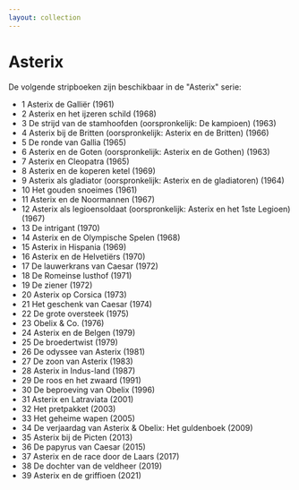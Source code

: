 ```yaml
---
layout: collection
---
```


# Asterix

De volgende stripboeken zijn beschikbaar in de "Asterix" serie:

- 1 Asterix de Galliër (1961)
- 2 Asterix en het ijzeren schild (1968)
- 3 De strijd van de stamhoofden (oorspronkelijk: De kampioen) (1963)
- 4 Asterix bij de Britten (oorspronkelijk: Asterix en de Britten) (1966)
- 5 De ronde van Gallia (1965)
- 6 Asterix en de Goten (oorspronkelijk: Asterix en de Gothen) (1963)
- 7 Asterix en Cleopatra (1965)
- 8 Asterix en de koperen ketel (1969)
- 9 Asterix als gladiator (oorspronkelijk: Asterix en de gladiatoren) (1964)
- 10 Het gouden snoeimes (1961)
- 11 Asterix en de Noormannen (1967)
- 12 Asterix als legioensoldaat (oorspronkelijk: Asterix en het 1ste Legioen) (1967)
- 13 De intrigant (1970)
- 14 Asterix en de Olympische Spelen (1968)
- 15 Asterix in Hispania (1969)
- 16 Asterix en de Helvetiërs (1970)
- 17 De lauwerkrans van Caesar (1972)
- 18 De Romeinse lusthof (1971)
- 19 De ziener (1972)
- 20 Asterix op Corsica (1973)
- 21 Het geschenk van Caesar (1974)
- 22 De grote oversteek (1975)
- 23 Obelix & Co. (1976)
- 24 Asterix en de Belgen (1979)
- 25 De broedertwist (1979)
- 26 De odyssee van Asterix (1981)
- 27 De zoon van Asterix (1983)
- 28 Asterix in Indus-land (1987)
- 29 De roos en het zwaard (1991)
- 30 De beproeving van Obelix (1996)
- 31 Asterix en Latraviata (2001)
- 32 Het pretpakket (2003)
- 33 Het geheime wapen (2005)
- 34 De verjaardag van Asterix & Obelix: Het guldenboek (2009)
- 35 Asterix bij de Picten (2013)
- 36 De papyrus van Caesar (2015)
- 37 Asterix en de race door de Laars (2017)
- 38 De dochter van de veldheer (2019)
- 39 Asterix en de griffioen (2021)
